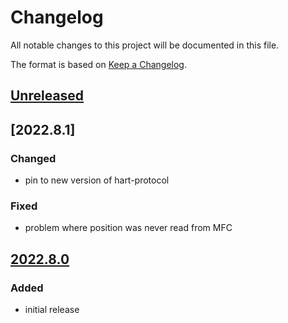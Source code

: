# Changelog
All notable changes to this project will be documented in this file.

The format is based on [Keep a Changelog](https://keepachangelog.com/).

## [Unreleased]

## [2022.8.1]

### Changed
- pin to new version of hart-protocol

### Fixed
- problem where position was never read from MFC

## [2022.8.0]

### Added
- initial release

[Unreleased]: https://github.com/yaq-project/yaqd-brooks/-/compare/v2022.8.1...main
[Unreleased]: https://github.com/yaq-project/yaqd-brooks/-/compare/v2022.8.0...v2022.8.1
[2022.8.0]: https://github.com/yaq-project/yaqd-brooks/-/tags/v2022.8.0

